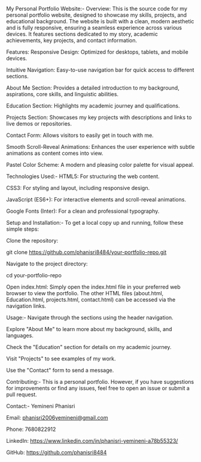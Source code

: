 My Personal Portfolio Website:-
Overview:
This is the source code for my personal portfolio website, designed to showcase my skills, projects, and educational background. The website is built with a clean, modern aesthetic and is fully responsive, ensuring a seamless experience across various devices. It features sections dedicated to my story, academic achievements, key projects, and contact information.

Features:
Responsive Design: Optimized for desktops, tablets, and mobile devices.

Intuitive Navigation: Easy-to-use navigation bar for quick access to different sections.

About Me Section: Provides a detailed introduction to my background, aspirations, core skills, and linguistic abilities.

Education Section: Highlights my academic journey and qualifications.

Projects Section: Showcases my key projects with descriptions and links to live demos or repositories.

Contact Form: Allows visitors to easily get in touch with me.

Smooth Scroll-Reveal Animations: Enhances the user experience with subtle animations as content comes into view.

Pastel Color Scheme: A modern and pleasing color palette for visual appeal.

Technologies Used:-
HTML5: For structuring the web content.

CSS3: For styling and layout, including responsive design.

JavaScript (ES6+): For interactive elements and scroll-reveal animations.

Google Fonts (Inter): For a clean and professional typography.

Setup and Installation:-
To get a local copy up and running, follow these simple steps:

Clone the repository:

git clone https://github.com/phanisri8484/your-portfolio-repo.git

Navigate to the project directory:

cd your-portfolio-repo

Open index.html:
Simply open the index.html file in your preferred web browser to view the portfolio. The other HTML files (about.html, Education.html, projects.html, contact.html) can be accessed via the navigation links.

Usage:-
Navigate through the sections using the header navigation.

Explore "About Me" to learn more about my background, skills, and languages.

Check the "Education" section for details on my academic journey.

Visit "Projects" to see examples of my work.

Use the "Contact" form to send a message.

Contributing:-
This is a personal portfolio. However, if you have suggestions for improvements or find any issues, feel free to open an issue or submit a pull request.

Contact:-
Yemineni Phanisri

Email: phanisri2006yemineni@gmail.com

Phone: 7680822912

LinkedIn: https://www.linkedin.com/in/phanisri-yemineni-a78b55323/

GitHub: https://github.com/phanisri8484
